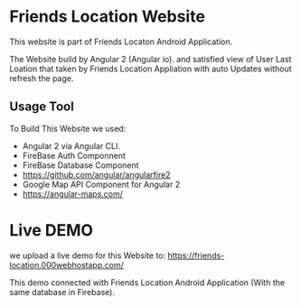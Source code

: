 # Friends Location Website

This website is part of Friends Locaton Android Application.

The Website build by Angular 2 (Angular io). and satisfied view of User Last Loation that taken by Friends Location Appliation with auto Updates without refresh the page.

## Usage Tool
To Build This Website we used:
* Angular 2 via Angular CLI.
* FireBase Auth Componnent
* FireBase Database Component
 * https://github.com/angular/angularfire2
* Google Map API Component for Angular 2
 * https://angular-maps.com/
 
 # Live DEMO
 we upload a live demo for this Website to: https://friends-location.000webhostapp.com/
 
 This demo connected with Friends Location Android Application (With the same database in Firebase).
